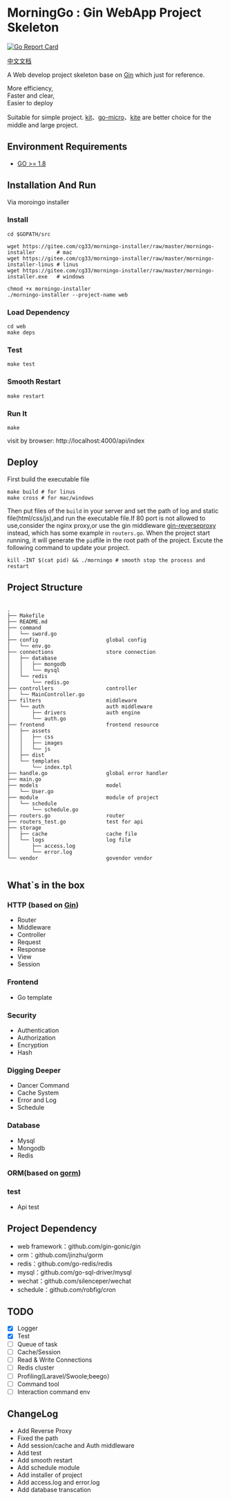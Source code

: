 # MorningGo : Gin WebApp Project Skeleton

[![Go Report Card](https://goreportcard.com/badge/github.com/chenhg5/morningo)](https://goreportcard.com/report/github.com/chenhg5/morningo)

[中文文档](./README_CN.md)

A Web develop project skeleton base on [Gin](https://github.com/gin-gonic/gin) which just for reference.

More efficiency,<br>
Faster and clear,<br>
Easier to deploy

Suitable for simple project. [kit](https://github.com/go-kit/kit)、[go-micro](https://github.com/micro/go-micro)、[kite](https://github.com/koding/kite) are better choice for the middle and large project.

## Environment Requirements

- [GO >= 1.8](https://github.com/Unknwon/the-way-to-go_ZH_CN/blob/master/eBook/directory.md)

## Installation And Run

Via moroingo installer

### Install

```
cd $GOPATH/src

wget https://gitee.com/cg33/morningo-installer/raw/master/morningo-installer       # mac
wget https://gitee.com/cg33/morningo-installer/raw/master/morningo-installer-linus # linus
wget https://gitee.com/cg33/morningo-installer/raw/master/morningo-installer.exe   # windows

chmod +x morningo-installer
./morningo-installer --project-name web
```

### Load Dependency

```
cd web
make deps
```

### Test

```
make test
```

### Smooth Restart

```
make restart
```

### Run It

```
make
```
visit by browser: http://localhost:4000/api/index

## Deploy

First build the executable file
```
make build # for linus
make cross # for mac/windows
```
Then put files of the ```build``` in your server and set the path of log and static file(html/css/js),and run the executable file.If 80 port is not allowed to use,consider the nginx proxy,or use the gin middleware [gin-reverseproxy](https://github.com/chenhg5/gin-reverseproxy) instead, which has some example in ```routers.go```. When the project start running, it will generate the ```pid```file in the root path of the project. Excute the following command to update your project. 
```
kill -INT $(cat pid) && ./morningo # smooth stop the process and restart
```

## Project Structure

```

.
├── Makefile
├── README.md
├── command                     
│   └── sword.go
├── config                      global config
│   └── env.go
├── connections                 store connection
│   ├── database
│   │   ├── mongodb
│   │   └── mysql
│   └── redis
│       └── redis.go
├── controllers                 controller
│   └── MainController.go
├── filters                     middleware
│   └── auth                    auth middleware
│       ├── drivers             auth engine
│       └── auth.go             
├── frontend                    frontend resource
│   ├── assets
│   │   ├── css
│   │   ├── images
│   │   └── js
│   ├── dist
│   └── templates
│       └── index.tpl
├── handle.go                   global error handler
├── main.go                     
├── models                      model
│   └── User.go
├── module                      module of project
│   └── schedule
│       └── schedule.go         
├── routers.go                  router
├── routers_test.go             test for api
├── storage                     
│   ├── cache                   cache file
│   └── logs                    log file
│       ├── access.log          
│       └── error.log
└── vendor                      govendor vendor


```

## What`s in the box

### HTTP (based on [Gin](https://github.com/gin-gonic/gin))
- Router
- Middleware
- Controller
- Request
- Response
- View
- Session

### Frontend
- Go template

### Security
- Authentication
- Authorization
- Encryption
- Hash

### Digging Deeper
- Dancer Command
- Cache System
- Error and Log
- Schedule

### Database
- Mysql
- Mongodb
- Redis

### ORM(based on [gorm](https://github.com/jinzhu/gorm))

### test
- Api test

## Project Dependency

- web framework：github.com/gin-gonic/gin
- orm：github.com/jinzhu/gorm
- redis：github.com/go-redis/redis
- mysql：github.com/go-sql-driver/mysql
- wechat：github.com/silenceper/wechat
- schedule：github.com/robfig/cron

## TODO

- [X] Logger
- [X] Test
- [ ] Queue of task
- [ ] Cache/Session
- [ ] Read & Write Connections
- [ ] Redis cluster
- [ ] Profiling(Laravel/Swoole;beego）
- [ ] Command tool
- [ ] Interaction command env

## ChangeLog

- Add Reverse Proxy
- Fixed the path
- Add session/cache and Auth middleware
- Add test
- Add smooth restart
- Add schedule module
- Add installer of project
- Add access.log and error.log
- Add database transcation
